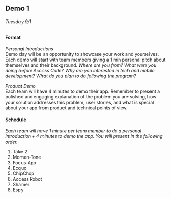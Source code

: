 ## Demo 1
###### Tuesday 9/1

#### Format
*Personal Introductions*  
Demo day will be an opportunity to showcase your work and yourselves. Each demo will start with team members giving a 1 min personal pitch about themselves and their background. *Where are you from? What were you doing before Access Code? Why are you interested in tech and mobile development? What do you plan to do following the program?*

*Product Demo*  
Each team will have 4 minutes to demo their app. Remember to present a polished and engaging explanation of the problem you are solving, how your solution addresses this problem, user stories, and what is special about your app from product and technical points of view.

#### Schedule  
*Each team will have 1 minute per team member to do a personal introduction + 4 minutes to demo the app. You will present in the following order.*
  
1.  Take 2
2.  Momen-Tone  
3.  Focus-App	
4.  Ecquo	 
5.  ChipChop	
6.  Access Robot  
7.  Shamer  
8.  Espy  

